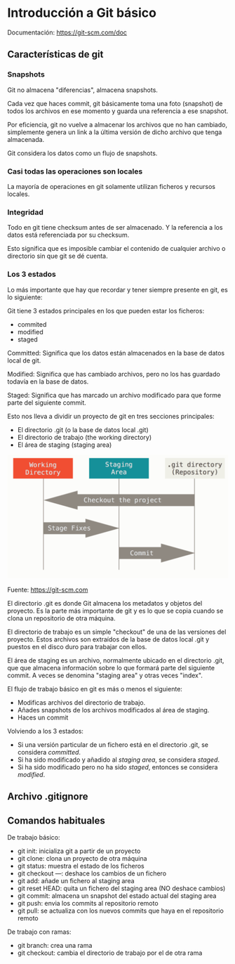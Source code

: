 # Introducción a Git básico

Documentación: https://git-scm.com/doc



## Características de git

### Snapshots

Git no almacena "diferencias", almacena snapshots.

Cada vez que haces commit, git básicamente toma una foto (snapshot) de todos los 
archivos en ese momento y guarda una referencia a ese snapshot.

Por eficiencia, git no vuelve a almacenar los archivos que no han cambiado, 
simplemente genera un link a la última versión de dicho archivo que tenga almacenada.

Git considera los datos como un flujo de snapshots.

### Casi todas las operaciones son locales

La mayoría de operaciones en git solamente utilizan ficheros y recursos locales.


### Integridad

Todo en git tiene checksum antes de ser almacenado. Y la referencia a los datos 
está referenciada por su checksum.

Esto significa que es imposible cambiar el contenido de cualquier archivo o directorio sin que git se dé cuenta.


### Los 3 estados

Lo más importante que hay que recordar y tener siempre presente en git, es lo siguiente:


Git tiene 3 estados principales en los que pueden estar los ficheros: 
- commited
- modified
- staged

Committed: Significa que los datos están almacenados en la base de datos local de git.

Modified: Significa que has cambiado archivos, pero no los has guardado todavía en la base de datos. 

Staged: Significa que has marcado un archivo modificado para que forme parte del siguiente commit.

Esto nos lleva a dividir un proyecto de git en tres secciones principales:
- El directorio .git (o la base de datos local .git)
- El directorio de trabajo (the working directory)
- El área de staging (staging area)

![Imagen de las 3 secciones de git](img/git_areas.png "Imagen de las 3 secciones de git")

Fuente: https://git-scm.com

El directorio .git es donde Git almacena los metadatos y objetos del proyecto. Es
la parte más importante de git y es lo que se copia cuando se clona un repositorio
de otra máquina.

El directorio de trabajo es un simple "checkout" de una de las versiones del proyecto.
Estos archivos son extraídos de la base de datos local .git y puestos en el disco 
duro para trabajar con ellos.

El área de staging es un archivo, normalmente ubicado en el directorio .git, que 
que almacena información sobre lo que formará parte del siguiente commit. A veces 
se denomina "staging area" y otras veces "index".

El flujo de trabajo básico en git es más o menos el siguiente:
- Modificas archivos del directorio de trabajo.
- Añades snapshots de los archivos modificados al área de staging.
- Haces un commit

Volviendo a los 3 estados:
- Si una versión particular de un fichero está en el directorio .git, se considera *committed*.
- Si ha sido modificado y añadido al *staging area*, se considera *staged*.
- Si ha sido modificado pero no ha sido *staged*, entonces se considera *modified*. 



## Archivo .gitignore


## Comandos habituales

De trabajo básico:
- git init: inicializa git a partir de un proyecto
- git clone: clona un proyecto de otra máquina
- git status: muestra el estado de los ficheros
- git checkout —: deshace los cambios de un fichero
- git add: añade un fichero al staging area
- git reset HEAD: quita un fichero del staging area (NO deshace cambios)
- git commit: almacena un snapshot del estado actual del staging area
- git push: envia los commits al repositorio remoto
- git pull: se actualiza con los nuevos commits que haya en el repositorio remoto


De trabajo con ramas:
- git branch: crea una rama
- git checkout: cambia el directorio de trabajo por el de otra rama


